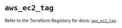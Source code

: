 # `aws_ec2_tag`

Refer to the Terraform Registory for docs: [`aws_ec2_tag`](https://registry.terraform.io/providers/hashicorp/aws/5.8.0/docs/resources/ec2_tag).
